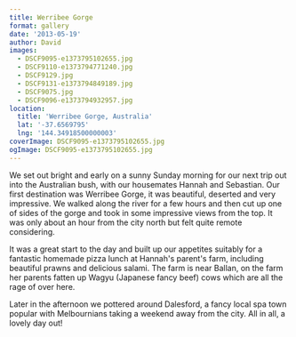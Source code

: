 ```yaml
---
title: Werribee Gorge
format: gallery
date: '2013-05-19'
author: David
images:
  - DSCF9095-e1373795102655.jpg
  - DSCF9110-e1373794771240.jpg
  - DSCF9129.jpg
  - DSCF9131-e1373794849189.jpg
  - DSCF9075.jpg
  - DSCF9096-e1373794932957.jpg
location:
  title: 'Werribee Gorge, Australia'
  lat: '-37.6569795'
  lng: '144.34918500000003'
coverImage: DSCF9095-e1373795102655.jpg
ogImage: DSCF9095-e1373795102655.jpg
---
```


We set out bright and early on a sunny Sunday morning for our next trip out into the Australian bush, with our housemates Hannah and Sebastian. Our first destination was Werribee Gorge, it was beautiful, deserted and very impressive. We walked along the river for a few hours and then cut up one of sides of the gorge and took in some impressive views from the top. It was only about an hour from the city north but felt quite remote considering.

It was a great start to the day and built up our appetites suitably for a fantastic homemade pizza lunch at Hannah's parent's farm, including beautiful prawns and delicious salami. The farm is near Ballan, on the farm her parents fatten up Wagyu (Japanese fancy beef) cows which are all the rage of over here.

Later in the afternoon we pottered around Dalesford, a fancy local spa town popular with Melbournians taking a weekend away from the city. All in all, a lovely day out!
